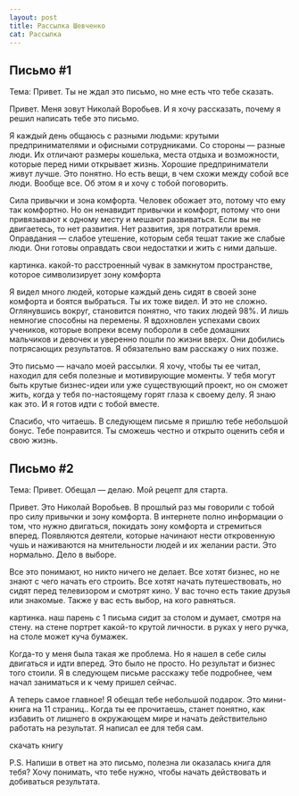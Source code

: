 ```yaml
---
layout: post
title: Рассылка Шевченко
cat: Рассылка
---
```


## Письмо #1

Тема: Привет. Ты не ждал это письмо, но мне есть что тебе сказать.

Привет. Меня зовут Николай Воробьев. И я хочу рассказать, почему я решил написать тебе это письмо.

Я каждый день общаюсь с разными людьми: крутыми предпринимателями и офисными сотрудниками. Со стороны — разные люди. Их отличают размеры кошелька, места отдыха и возможности, которые перед ними открывает жизнь. Хорошие предприниматели живут лучше. Это понятно. Но есть вещи, в чем схожи между собой все люди. Вообще все. Об этом я и хочу с тобой поговорить.

Сила привычки и зона комфорта. Человек обожает это, потому что ему так комфортно. Но он ненавидит привычки и комфорт, потому что они привязывают к одному месту и мешают развиваться. Если вы не двигаетесь, то нет развития. Нет развития, зря потратили время. Оправдания — слабое утешение, которым себя тешат такие же слабые люди. Они готовы оправдать свои недостатки и жить с ними дальше.

картинка. какой-то расстроенный чувак в замкнутом пространстве, которое символизирует зону комфорта

Я видел много людей, которые каждый день сидят в своей зоне комфорта и боятся выбраться. Ты их тоже видел. И это не сложно. Оглянувшись вокруг, становится понятно, что таких людей 98%. И лишь немногие способны на перемены. Я вдохновлен успехами своих учеников, которые вопреки всему побороли в себе домашних мальчиков и девочек и уверенно пошли по жизни вверх. Они добились потрясающих результатов. Я обязательно вам расскажу о них позже.

Это письмо — начало моей рассылки. Я хочу, чтобы ты ее читал, находил для себя полезные и мотивирующие моменты. У тебя могут быть крутые бизнес-идеи или уже существующий проект, но он сможет жить, когда у тебя по-настоящему горят глаза к своему делу. Я знаю как это. И я готов идти с тобой вместе.

Спасибо, что читаешь. В следующем письме я пришлю тебе небольшой бонус. Тебе понравится. Ты сможешь честно и открыто оценить себя и свою жизнь.

## Письмо #2

Тема: Привет. Обещал — делаю. Мой рецепт для старта.

Привет. Это Николай Воробьев. В прошлый раз мы говорили с тобой про силу привычки и зону комфорта. В интернете полно информации о том, что нужно двигаться, покидать зону комфорта и стремиться вперед. Появляются деятели, которые начинают нести откровенную чушь и наживаются на мнительности людей и их желании расти. Это нормально. Дело в выборе.

Все это понимают, но никто ничего не делает. Все хотят бизнес, но не знают с чего начать его строить. Все хотят начать путешествовать, но сидят перед телевизором и смотрят кино. У вас точно есть такие друзья или знакомые. Также у вас есть выбор, на кого равняться.

картинка. наш парень с 1 письма сидит за столом и думает, смотря на стену. на стене портрет какой-то крутой личности. в руках у него ручка, на столе может куча бумажек.

Когда-то у меня была такая же проблема. Но я нашел в себе силы двигаться и идти вперед. Это было не просто. Но результат и бизнес того стоили. Я в следующем письме расскажу тебе подробнее, чем начал заниматься и к чему пришел сейчас.

А теперь самое главное! Я обещал тебе небольшой подарок. Это мини-книга на 11 страниц.. Когда ты ее прочитаешь, станет понятно, как избавить от лишнего в окружающем мире и начать действительно работать на результат. Я написал ее для тебя сам.

скачать книгу

P.S. Напиши в ответ на это письмо, полезна ли оказалась книга для тебя? Хочу понимать, что тебе нужно, чтобы начать действовать и добиваться результата.